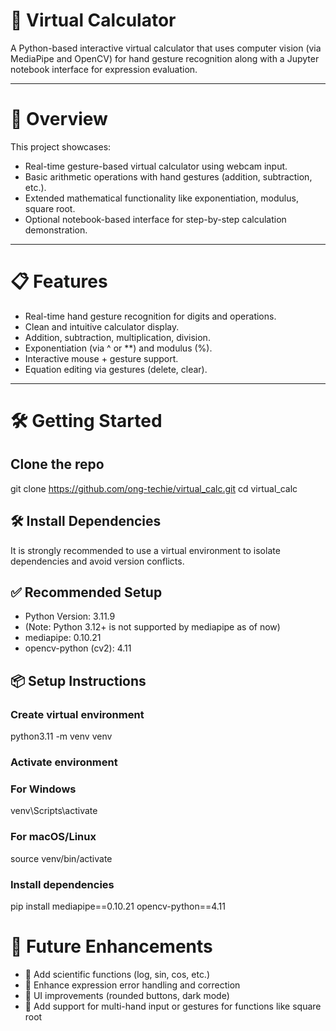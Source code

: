# 🧮 Virtual Calculator
A Python-based interactive virtual calculator that uses computer vision (via MediaPipe and OpenCV) for hand gesture recognition along with a Jupyter notebook interface for expression evaluation.

---

# 🚀 Overview
This project showcases:
- Real-time gesture-based virtual calculator using webcam input.
- Basic arithmetic operations with hand gestures (addition, subtraction, etc.).
- Extended mathematical functionality like exponentiation, modulus, square root.
- Optional notebook-based interface for step-by-step calculation demonstration.

---

# 📋 Features
-  Real-time hand gesture recognition for digits and operations.
-  Clean and intuitive calculator display.
-  Addition, subtraction, multiplication, division.
-  Exponentiation (via ^ or **) and modulus (%).
-  Interactive mouse + gesture support.
-  Equation editing via gestures (delete, clear).

---

# 🛠️ Getting Started
## Clone the repo <br>
  git clone https://github.com/ong-techie/virtual_calc.git
  cd virtual_calc
  
## 🛠️ Install Dependencies
  It is strongly recommended to use a virtual environment to isolate dependencies and avoid version conflicts.

## ✅ Recommended Setup
*  Python Version: 3.11.9
*  (Note: Python 3.12+ is not supported by mediapipe as of now)
*  mediapipe: 0.10.21
*  opencv-python (cv2): 4.11

## 📦 Setup Instructions
### Create virtual environment
python3.11 -m venv venv

### Activate environment
### For Windows
venv\Scripts\activate
### For macOS/Linux
source venv/bin/activate

### Install dependencies
pip install mediapipe==0.10.21 opencv-python==4.11

   
# 🧩 Future Enhancements <br>
-  🔭 Add scientific functions (log, sin, cos, etc.)<br>
-  🧠 Enhance expression error handling and correction<br>
-  🎨 UI improvements (rounded buttons, dark mode)<br>
-  👋 Add support for multi-hand input or gestures for functions like square root<br>
